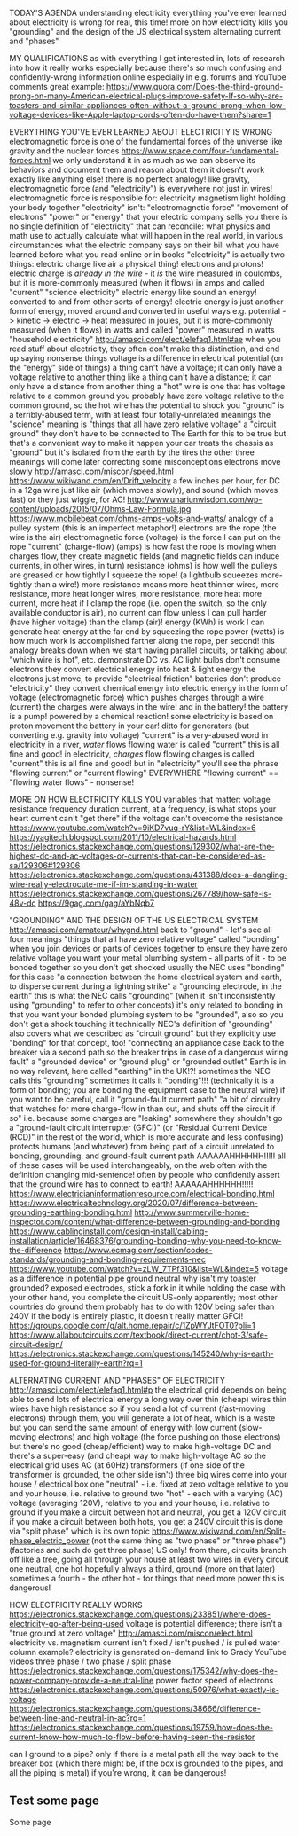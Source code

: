 
TODAY'S AGENDA
	understanding electricity
		everything you've ever learned about electricity is wrong
			for real, this time!
		more on how electricity kills you
		"grounding" and the design of the US electrical system
		alternating current and "phases"

MY QUALIFICATIONS
	as with everything I get interested in, lots of research into how it really works
		especially because there's so much confusing and confidently-wrong information online
			especially in e.g. forums and YouTube comments
			great example: https://www.quora.com/Does-the-third-ground-prong-on-many-American-electrical-plugs-improve-safety-If-so-why-are-toasters-and-similar-appliances-often-without-a-ground-prong-when-low-voltage-devices-like-Apple-laptop-cords-often-do-have-them?share=1




EVERYTHING YOU'VE EVER LEARNED ABOUT ELECTRICITY IS WRONG
	electromagnetic force is one of the fundamental forces of the universe
		like gravity and the nuclear forces
			https://www.space.com/four-fundamental-forces.html
		we only understand it in as much as we can observe its behaviors and document them and reason about them
			it doesn't work exactly like anything else!
				there is no perfect analogy!
		like gravity, electromagnetic force (and "electricity") is everywhere
			not just in wires!
		electromagnetic force is responsible for:
			electricity
			magnetism
			light
			holding your body together
	"electricity" isn't:
		"electromagnetic force"
		"movement of electrons"
		"power" or "energy" that your electric company sells you
	there is no single definition of "electricity" that can reconcile:
		what physics and math use to actually calculate what will happen in the real world, in various circumstances
		what the electric company says on their bill
		what you have learned before
		what you read online or in books
	"electricity" is actually two things:
		electric charge
			like air
				a physical thing!
					electrons and protons!
						electric charge is *already in the wire* - it *is* the wire
			measured in coulombs, but it is more-commonly measured (when it flows) in amps
				and called "current"
			"science electricity"
		electric energy
			like sound
				an energy!
					converted to and from other sorts of energy!
						electric energy is just another form of energy, moved around and converted in useful ways
						e.g. potential -> kinetic -> electric -> heat
			measured in joules, but it is more-commonly measured (when it flows) in watts
				and called "power"
			measured in watts
			"household electricity"
		http://amasci.com/elect/elefaq1.html#ae
		when you read stuff about electricity, they often don't make this distinction, and end up saying nonsense things
	voltage is a difference in electrical potential (on the "energy" side of things)
		a thing can't have a voltage; it can only have a voltage relative to another thing
			like a thing can't have a distance; it can only have a distance from another thing
		a "hot" wire is one that has voltage relative to a common ground
			you probably have zero voltage relative to the common ground, so the hot wire has the potential to shock you
	"ground" is a terribly-abused term, with at least four totally-unrelated meanings
		the "science" meaning is "things that all have zero relative voltage"
			a "circuit ground"
			they don't have to be connected to The Earth for this to be true
				but that's a convenient way to make it happen
			your car treats the chassis as "ground"
				but it's isolated from the earth by the tires
		the other three meanings will come later
	correcting some misconceptions
		electrons move slowly
			http://amasci.com/miscon/speed.html
			https://www.wikiwand.com/en/Drift_velocity
			a few inches per hour, for DC in a 12ga wire
				just like air (which moves slowly), and sound (which moves fast)
			or they just wiggle, for AC!
	http://www.unariunwisdom.com/wp-content/uploads/2015/07/Ohms-Law-Formula.jpg
	https://www.mobilebeat.com/ohms-amps-volts-and-watts/
	analogy of a pulley system
		(this is an imperfect metaphor!)
		electrons are the rope
			(the wire is the air)
		electromagnetic force (voltage) is the force I can put on the rope
		"current" (charge-flow) (amps) is how fast the rope is moving
			when charges flow, they create magnetic fields
				(and magnetic fields can induce currents, in other wires, in turn)
		resistance (ohms) is how well the pulleys are greased
			or how tightly I squeeze the rope!
				(a lightbulb squeezes more-tightly than a wire!)
			more resistance means more heat
				thinner wires, more resistance, more heat
				longer wires, more resistance, more heat
				more current, more heat
		if I clamp the rope (i.e. open the switch, so the only available conductor is air), no current can flow
			unless I can pull harder (have higher voltage) than the clamp (air)!
		energy (KWh) is work
			I can generate heat energy at the far end by squeezing the rope
		power (watts) is how much work is accomplished farther along the rope, per second!
		this analogy breaks down when we start having parallel circuits, or talking about "which wire is hot", etc.
		demonstrate DC vs. AC
	light bulbs don't consume electrons
		they convert electrical energy into heat & light energy
			the electrons just move, to provide "electrical friction"
	batteries don't produce "electricity"
		they convert chemical energy into electric energy in the form of voltage (electromagnetic force) which pushes charges through a wire (current)
			the charges were always in the wire!
				and in the battery!
		the battery is a pump!
			powered by a chemical reaction!
		some electricity is based on proton movement
			the battery in your car!
	ditto for generators
		(but converting e.g. gravity into voltage)
	"current" is a very-abused word in electricity
		in a river, *water* flows
			flowing water is called "current"
			this is all fine and good!
		in electricity, *charges* flow
			flowing charges is called "current"
			this is all fine and good!
		but in "electricity" you'll see the phrase "flowing current" or "current flowing" EVERYWHERE
			"flowing current" == "flowing water flows" - nonsense!



MORE ON HOW ELECTRICITY KILLS YOU
	variables that matter:
		voltage
		resistance
		frequency
		duration
		current, at a frequency, is what stops your heart
			current can't "get there" if the voltage can't overcome the resistance
		https://www.youtube.com/watch?v=9iKD7vuq-rY&list=WL&index=6
	https://yagitech.blogspot.com/2011/10/electrical-hazards.html
	https://electronics.stackexchange.com/questions/129302/what-are-the-highest-dc-and-ac-voltages-or-currents-that-can-be-considered-as-sa/129306#129306
	https://electronics.stackexchange.com/questions/431388/does-a-dangling-wire-really-electrocute-me-if-im-standing-in-water
	https://electronics.stackexchange.com/questions/267789/how-safe-is-48v-dc
	https://9gag.com/gag/aYbNqb7




"GROUNDING" AND THE DESIGN OF THE US ELECTRICAL SYSTEM
	http://amasci.com/amateur/whygnd.html
	back to "ground" - let's see all four meanings
		"things that all have zero relative voltage"
			called "bonding" when you join devices or parts of devices together to ensure they have zero relative voltage
				you want your metal plumbing system - all parts of it - to be bonded together
					so you don't get shocked
			usually the NEC uses "bonding" for this case
		"a connection between the home electrical system and earth, to disperse current during a lightning strike"
			a "grounding electrode, in the earth"
			this is what the NEC calls "grounding"
				(when it isn't inconsistently using "grounding" to refer to other concepts)
			it's only related to bonding in that you want your bonded plumbing system to be "grounded", also
				so you don't get a shock touching it
			technically NEC's definition of "grounding" also covers what we described as "circuit ground"
				but they explicitly use "bonding" for that concept, too!
		"connecting an appliance case back to the breaker via a second path so the breaker trips in case of a dangerous wiring fault"
			a "grounded device" or "ground plug" or "grounded outlet"
			Earth is in no way relevant, here
			called "earthing" in the UK!?!
			sometimes the NEC calls this "grounding"
			sometimes it calls it "bonding"!!!
				(technically it is a form of bonding; you are bonding the equipment case to the neutral wire)
			if you want to be careful, call it "ground-fault current path"
		"a bit of circuitry that watches for more charge-flow in than out, and shuts off the circuit if so"
			i.e. because some charges are "leaking" somewhere they shouldn't go
			a "ground-fault circuit interrupter (GFCI)"
			(or "Residual Current Device (RCD)" in the rest of the world, which is more accurate and less confusing)
			protects humans (and whatever) from being part of a circuit
			unrelated to bonding, grounding, and ground-fault current path
		AAAAAAHHHHHH!!!!!
		all of these cases will be used interchangeably, on the web
			often with the definition changing mid-sentence!
				often by people who confidently assert that the ground wire has to connect to earth!
		AAAAAAHHHHHH!!!!!
	https://www.electricianinformationresource.com/electrical-bonding.html
	https://www.electricaltechnology.org/2020/07/difference-between-grounding-earthing-bonding.html
	http://www.summerville-home-inspector.com/content/what-difference-between-grounding-and-bonding
	https://www.cablinginstall.com/design-install/cabling-installation/article/16468376/grounding-bonding-why-you-need-to-know-the-difference
	https://www.ecmag.com/section/codes-standards/grounding-and-bonding-requirements-nec
	https://www.youtube.com/watch?v=zLW_7TPf310&list=WL&index=5
	voltage as a difference in potential
	pipe ground
	neutral
	why isn't my toaster grounded?
		exposed electrodes, stick a fork in it while holding the case with your other hand, you complete the circuit
			US-only apparently; most other countries do ground them
				probably has to do with 120V being safer than 240V
			if the body is entirely plastic, it doesn't really matter
		GFCI!
		https://groups.google.com/g/alt.home.repair/c/1ZpWYJtFOT0?pli=1
	https://www.allaboutcircuits.com/textbook/direct-current/chpt-3/safe-circuit-design/
	https://electronics.stackexchange.com/questions/145240/why-is-earth-used-for-ground-literally-earth?rq=1

ALTERNATING CURRENT AND "PHASES" OF ELECTRICITY
	http://amasci.com/elect/elefaq1.html#p
	the electrical grid depends on being able to send lots of electrical energy a long way over thin (cheap) wires
		thin wires have high resistance
			so if you send a lot of current (fast-moving electrons) through them, you will generate a lot of heat, which is a waste
		but you can send the same amount of energy with low current (slow-moving electrons) and high voltage (the force pushing on those electrons)
		but there's no good (cheap/efficient) way to make high-voltage DC
			and there's a super-easy (and cheap) way to make high-voltage AC
		so the electrical grid uses AC (at 60Hz)
	transformers
		(if one side of the transformer is grounded, the other side isn't)
	three big wires come into your house / electrical box
		one "neutral" - i.e. fixed at zero voltage relative to you and your house, i.e. relative to ground
		two "hot" - each with a varying (AC) voltage (averaging 120V), relative to you and your house, i.e. relative to ground
			if you make a circuit between hot and neutral, you get a 120V circuit
			if you make a circuit between both hots, you get a 240V circuit
			this is done via "split phase" which is its own topic
				https://www.wikiwand.com/en/Split-phase_electric_power
				(not the same thing as "two phase" or "three phase")
				(factories and such do get three phase)
		US only!
	from there, circuits branch off like a tree, going all through your house
		at least two wires in every circuit
			one neutral, one hot
		hopefully always a third, ground (more on that later)
		sometimes a fourth - the other hot - for things that need more power
	this is dangerous!

HOW ELECTRICITY REALLY WORKS
	https://electronics.stackexchange.com/questions/233851/where-does-electricity-go-after-being-used
	voltage is potential difference; there isn't a "true ground at zero voltage"
	http://amasci.com/miscon/elect.html
	electricity vs. magnetism
	current isn't fixed / isn't pushed / is pulled
		water column example?
	electricity is generated on-demand
		link to Grady YouTube videos
	three phase / two phase / split phase
	https://electronics.stackexchange.com/questions/175342/why-does-the-power-company-provide-a-neutral-line
	power factor
	speed of electrons
	https://electronics.stackexchange.com/questions/50976/what-exactly-is-voltage
	https://electronics.stackexchange.com/questions/38666/difference-between-line-and-neutral-in-ac?rq=1
	https://electronics.stackexchange.com/questions/19759/how-does-the-current-know-how-much-to-flow-before-having-seen-the-resistor



can I ground to a pipe?
    only if there is a metal path all the way back to the breaker box
        (which there might be, if the box is grounded to the pipes, and all the piping is metal)
    if you're wrong, it can be dangerous!









## Test some page

Some page










